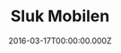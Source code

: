 ---
thumbnail: /images/uploads/sluk-mobilen/skrmbillede-2016-03-17-kl.-13.50.46.png
virksomhed: Telia
type: Sluk Mobilen
title: Sluk Mobilen
beskrivelse: "Med Telias ’sluk mobilen’ biospots fik vi sat fokus på, at livet krævet et godt netværk – MEN at der skal være tid og plads til ro og fordybelse. F.eks. er det god stilat være offline, når du går i biografen. \n\n"
billede_1: /images/uploads/sluk-mobilen/skrmbillede-2016-03-17-kl.-13.48.19.png
billede_1_link: "https://youtu.be/70Ip8aR-gQM"
billede_2: /images/uploads/sluk-mobilen/skrmbillede-2016-03-17-kl.-13.58.08.png
billede_2_link: "https://www.youtube.com/watch?v=pCQukITSqJ8"
billede_3: /images/uploads/sluk-mobilen/skrmbillede-2016-03-17-kl.-13.46.55.png
billede_3_link: "https://www.youtube.com/watch?v=HNc6_fXKHgk"
billede_4: /images/uploads/sluk-mobilen/skrmbillede-2016-03-17-kl.-13.41.30.png
billede_4_link: "https://www.youtube.com/watch?v=aoRxI3mFvjI"
billede_5: null
billede_5_link: null
billede_6: null
billede_6_link: null
billede_7: null
billede_7_link: null
billede_8: null
billede_8_link: null
billede_9: null
billede_9_link: null
billede_10: null
billede_10_link: null
cmsUserSlug: ""
date: 2016-03-17T00:00:00.000Z
position: 190
---